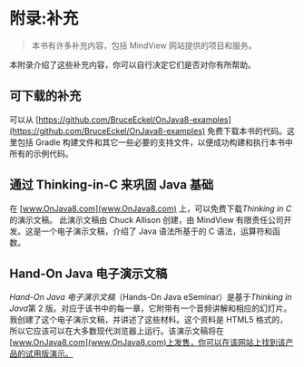 <!-- Appendix: Supplements -->

# 附录:补充

> 本书有许多补充内容，包括 MindView 网站提供的项目和服务。

本附录介绍了这些补充内容，你可以自行决定它们是否对你有所帮助。

<!-- Downloadable Supplements -->

## 可下载的补充

可以从 [https://github.com/BruceEckel/OnJava8-examples](https://github.com/BruceEckel/OnJava8-examples) 免费下载本书的代码。这里包括 Gradle 构建文件和其它一些必要的支持文件，以便成功构建和执行本书中所有的示例代码。

<!-- Thinking in C: Foundations for Java -->

## 通过 Thinking-in-C 来巩固 Java 基础

在 [www.OnJava8.com](www.OnJava8.com) 上，可以免费下载*Thinking in C*的演示文稿。 此演示文稿由 Chuck Allison 创建，由 MindView 有限责任公司开发。这是一个电子演示文稿，介绍了 Java 语法所基于的 C 语法，运算符和函数。

<!-- Hands-On Java eSeminar -->

## Hand-On Java 电子演示文稿

_Hand-On Java 电子演示文稿_（Hands-On Java eSeminar）是基于*Thinking in Java*第 2 版。对应于该书中的每一章，它附带有一个音频讲解和相应的幻灯片。我创建了这个电子演示文稿，并讲述了这些材料。这个资料是 HTML5 格式的，所以它应该可以在大多数现代浏览器上运行。该演示文稿将在[www.OnJava8.com](www.OnJava8.com)上发售，你可以在该网站上找到该产品的试用版演示。
